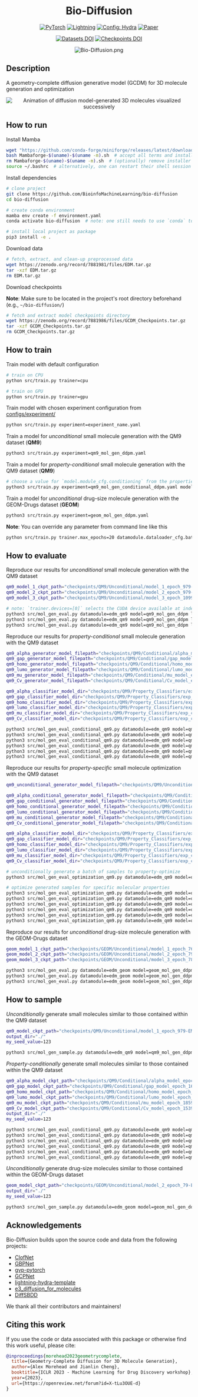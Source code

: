 <div align="center">

# Bio-Diffusion

<a href="https://pytorch.org/get-started/locally/"><img alt="PyTorch" src="https://img.shields.io/badge/PyTorch-ee4c2c?logo=pytorch&logoColor=white"></a>
<a href="https://pytorchlightning.ai/"><img alt="Lightning" src="https://img.shields.io/badge/-Lightning-792ee5?logo=pytorchlightning&logoColor=white"></a>
<a href="https://hydra.cc/"><img alt="Config: Hydra" src="https://img.shields.io/badge/Config-Hydra-89b8cd"></a>
[![Paper](http://img.shields.io/badge/arXiv-2302.04313-B31B1B.svg)](https://arxiv.org/abs/2302.04313)
<!-- [![Conference](http://img.shields.io/badge/AnyConference-year-4b44ce.svg)](https://papers.nips.cc/paper/2020) -->
[![Datasets DOI](https://zenodo.org/badge/DOI/10.5281/zenodo.7881981.svg)](https://doi.org/10.5281/zenodo.7881981)
[![Checkpoints DOI](https://zenodo.org/badge/DOI/10.5281/zenodo.10993735.svg)](https://doi.org/10.5281/zenodo.10993735)

![Bio-Diffusion.png](./img/Bio-Diffusion.png)

</div>

## Description

A geometry-complete diffusion generative model (GCDM) for 3D molecule generation and optimization

<div align="center">

![Animation of diffusion model-generated 3D molecules visualized successively](img/GCDM_Sampled_Molecule_Trajectory.gif)

</div>

## How to run

Install Mamba

```bash
wget "https://github.com/conda-forge/miniforge/releases/latest/download/Mambaforge-$(uname)-$(uname -m).sh"
bash Mambaforge-$(uname)-$(uname -m).sh  # accept all terms and install to the default location
rm Mambaforge-$(uname)-$(uname -m).sh  # (optionally) remove installer after using it
source ~/.bashrc  # alternatively, one can restart their shell session to achieve the same result
```

Install dependencies

```bash
# clone project
git clone https://github.com/BioinfoMachineLearning/bio-diffusion
cd bio-diffusion

# create conda environment
mamba env create -f environment.yaml
conda activate bio-diffusion  # note: one still needs to use `conda` to (de)activate environments

# install local project as package
pip3 install -e .
```

Download data
```bash
# fetch, extract, and clean-up preprocessed data
wget https://zenodo.org/record/7881981/files/EDM.tar.gz
tar -xzf EDM.tar.gz
rm EDM.tar.gz
```

Download checkpoints

**Note**: Make sure to be located in the project's root directory beforehand (e.g., `~/bio-diffusion/`)
```bash
# fetch and extract model checkpoints directory
wget https://zenodo.org/record/7881986/files/GCDM_Checkpoints.tar.gz
tar -xzf GCDM_Checkpoints.tar.gz
rm GCDM_Checkpoints.tar.gz
```

## How to train

Train model with default configuration

```bash
# train on CPU
python src/train.py trainer=cpu

# train on GPU
python src/train.py trainer=gpu
```

Train model with chosen experiment configuration from [configs/experiment/](configs/experiment/)

```bash
python src/train.py experiment=experiment_name.yaml
```

Train a model for *unconditional* small molecule generation with the QM9 dataset (**QM9**)

```bash
python3 src/train.py experiment=qm9_mol_gen_ddpm.yaml
```

Train a model for *property-conditional* small molecule generation with the QM9 dataset (**QM9**)

```bash
# choose a value for `model.module_cfg.conditioning` from the properties `[alpha, gap, homo, lumo, mu, Cv]`
python3 src/train.py experiment=qm9_mol_gen_conditional_ddpm.yaml model.module_cfg.conditioning=[alpha]
```

Train a model for *unconditional* drug-size molecule generation with the GEOM-Drugs dataset (**GEOM**)

```bash
python3 src/train.py experiment=geom_mol_gen_ddpm.yaml
```

**Note**: You can override any parameter from command line like this

```bash
python src/train.py trainer.max_epochs=20 datamodule.dataloader_cfg.batch_size=64
```

## How to evaluate

Reproduce our results for *unconditional* small molecule generation with the QM9 dataset

```bash
qm9_model_1_ckpt_path="checkpoints/QM9/Unconditional/model_1_epoch_979-EMA.ckpt"
qm9_model_2_ckpt_path="checkpoints/QM9/Unconditional/model_2_epoch_979-EMA.ckpt"
qm9_model_3_ckpt_path="checkpoints/QM9/Unconditional/model_3_epoch_1099-EMA.ckpt"

# note: `trainer.devices=[0]` selects the CUDA device available at index `0` - customize as needed using e.g., `nvidia-smi`
python3 src/mol_gen_eval.py datamodule=edm_qm9 model=qm9_mol_gen_ddpm logger=csv trainer.accelerator=gpu trainer.devices=[0] ckpt_path="$qm9_model_1_ckpt_path" datamodule.dataloader_cfg.num_workers=1 model.diffusion_cfg.sample_during_training=false num_samples=10000 sampling_batch_size=100 num_test_passes=5
python3 src/mol_gen_eval.py datamodule=edm_qm9 model=qm9_mol_gen_ddpm logger=csv trainer.accelerator=gpu trainer.devices=[0] ckpt_path="$qm9_model_2_ckpt_path" datamodule.dataloader_cfg.num_workers=1 model.diffusion_cfg.sample_during_training=false num_samples=10000 sampling_batch_size=100 num_test_passes=5
python3 src/mol_gen_eval.py datamodule=edm_qm9 model=qm9_mol_gen_ddpm logger=csv trainer.accelerator=gpu trainer.devices=[0] ckpt_path="$qm9_model_3_ckpt_path" datamodule.dataloader_cfg.num_workers=1 model.diffusion_cfg.sample_during_training=false num_samples=10000 sampling_batch_size=100 num_test_passes=5
```

Reproduce our results for *property-conditional* small molecule generation with the QM9 dataset

```bash
qm9_alpha_generator_model_filepath="checkpoints/QM9/Conditional/alpha_model_epoch_1619-EMA.ckpt"
qm9_gap_generator_model_filepath="checkpoints/QM9/Conditional/gap_model_epoch_1659-EMA.ckpt"
qm9_homo_generator_model_filepath="checkpoints/QM9/Conditional/homo_model_epoch_1879-EMA.ckpt"
qm9_lumo_generator_model_filepath="checkpoints/QM9/Conditional/lumo_model_epoch_1619-EMA.ckpt"
qm9_mu_generator_model_filepath="checkpoints/QM9/Conditional/mu_model_epoch_1859-EMA.ckpt"
qm9_Cv_generator_model_filepath="checkpoints/QM9/Conditional/Cv_model_epoch_1539-EMA.ckpt"

qm9_alpha_classifier_model_dir="checkpoints/QM9/Property_Classifiers/exp_class_alpha"
qm9_gap_classifier_model_dir="checkpoints/QM9/Property_Classifiers/exp_class_gap"
qm9_homo_classifier_model_dir="checkpoints/QM9/Property_Classifiers/exp_class_homo"
qm9_lumo_classifier_model_dir="checkpoints/QM9/Property_Classifiers/exp_class_lumo"
qm9_mu_classifier_model_dir="checkpoints/QM9/Property_Classifiers/exp_class_mu"
qm9_Cv_classifier_model_dir="checkpoints/QM9/Property_Classifiers/exp_class_Cv"

python3 src/mol_gen_eval_conditional_qm9.py datamodule=edm_qm9 model=qm9_mol_gen_ddpm logger=csv trainer.accelerator=gpu trainer.devices=[0] datamodule.dataloader_cfg.num_workers=1 model.diffusion_cfg.sample_during_training=false generator_model_filepath="$qm9_alpha_generator_model_filepath" classifier_model_dir="$qm9_alpha_classifier_model_dir" property=alpha iterations=100 batch_size=100
python3 src/mol_gen_eval_conditional_qm9.py datamodule=edm_qm9 model=qm9_mol_gen_ddpm logger=csv trainer.accelerator=gpu trainer.devices=[0] datamodule.dataloader_cfg.num_workers=1 model.diffusion_cfg.sample_during_training=false generator_model_filepath="$qm9_gap_generator_model_filepath" classifier_model_dir="$qm9_gap_classifier_model_dir" property=gap iterations=100 batch_size=100
python3 src/mol_gen_eval_conditional_qm9.py datamodule=edm_qm9 model=qm9_mol_gen_ddpm logger=csv trainer.accelerator=gpu trainer.devices=[0] datamodule.dataloader_cfg.num_workers=1 model.diffusion_cfg.sample_during_training=false generator_model_filepath="$qm9_homo_generator_model_filepath" classifier_model_dir="$qm9_homo_classifier_model_dir" property=homo iterations=100 batch_size=100
python3 src/mol_gen_eval_conditional_qm9.py datamodule=edm_qm9 model=qm9_mol_gen_ddpm logger=csv trainer.accelerator=gpu trainer.devices=[0] datamodule.dataloader_cfg.num_workers=1 model.diffusion_cfg.sample_during_training=false generator_model_filepath="$qm9_lumo_generator_model_filepath" classifier_model_dir="$qm9_lumo_classifier_model_dir" property=lumo iterations=100 batch_size=100
python3 src/mol_gen_eval_conditional_qm9.py datamodule=edm_qm9 model=qm9_mol_gen_ddpm logger=csv trainer.accelerator=gpu trainer.devices=[0] datamodule.dataloader_cfg.num_workers=1 model.diffusion_cfg.sample_during_training=false generator_model_filepath="$qm9_mu_generator_model_filepath" classifier_model_dir="$qm9_mu_classifier_model_dir" property=mu iterations=100 batch_size=100
python3 src/mol_gen_eval_conditional_qm9.py datamodule=edm_qm9 model=qm9_mol_gen_ddpm logger=csv trainer.accelerator=gpu trainer.devices=[0] datamodule.dataloader_cfg.num_workers=1 model.diffusion_cfg.sample_during_training=false generator_model_filepath="$qm9_Cv_generator_model_filepath" classifier_model_dir="$qm9_Cv_classifier_model_dir" property=Cv iterations=100 batch_size=100
```

Reproduce our results for *property-specific* small molecule optimization with the QM9 dataset

```bash
qm9_unconditional_generator_model_filepath="checkpoints/QM9/Unconditional/model_1_epoch_979-EMA.ckpt"

qm9_alpha_conditional_generator_model_filepath="checkpoints/QM9/Conditional/alpha_model_epoch_1619-EMA.ckpt"
qm9_gap_conditional_generator_model_filepath="checkpoints/QM9/Conditional/gap_model_epoch_1659-EMA.ckpt"
qm9_homo_conditional_generator_model_filepath="checkpoints/QM9/Conditional/homo_model_epoch_1879-EMA.ckpt"
qm9_lumo_conditional_generator_model_filepath="checkpoints/QM9/Conditional/lumo_model_epoch_1619-EMA.ckpt"
qm9_mu_conditional_generator_model_filepath="checkpoints/QM9/Conditional/mu_model_epoch_1859-EMA.ckpt"
qm9_Cv_conditional_generator_model_filepath="checkpoints/QM9/Conditional/Cv_model_epoch_1539-EMA.ckpt"

qm9_alpha_classifier_model_dir="checkpoints/QM9/Property_Classifiers/exp_class_alpha"
qm9_gap_classifier_model_dir="checkpoints/QM9/Property_Classifiers/exp_class_gap"
qm9_homo_classifier_model_dir="checkpoints/QM9/Property_Classifiers/exp_class_homo"
qm9_lumo_classifier_model_dir="checkpoints/QM9/Property_Classifiers/exp_class_lumo"
qm9_mu_classifier_model_dir="checkpoints/QM9/Property_Classifiers/exp_class_mu"
qm9_Cv_classifier_model_dir="checkpoints/QM9/Property_Classifiers/exp_class_Cv"

# unconditionally generate a batch of samples to property-optimize
python3 src/mol_gen_eval_optimization_qm9.py datamodule=edm_qm9 model=qm9_mol_gen_ddpm logger=csv trainer.accelerator=gpu trainer.devices=[0] datamodule.dataloader_cfg.num_workers=1 model.diffusion_cfg.sample_during_training=false unconditional_generator_model_filepath="$qm9_unconditional_generator_model_filepath" conditional_generator_model_filepath="$qm9_alpha_conditional_generator_model_filepath" classifier_model_dir="$qm9_alpha_classifier_model_dir" num_samples=1000 sampling_output_dir="./optim_mols/" property=alpha iterations=10 num_optimization_timesteps=100 return_frames=1 generate_molecules_only=true use_pregenerated_molecules=false

# optimize generated samples for specific molecular properties
python3 src/mol_gen_eval_optimization_qm9.py datamodule=edm_qm9 model=qm9_mol_gen_ddpm logger=csv trainer.accelerator=gpu trainer.devices=[0] datamodule.dataloader_cfg.num_workers=1 model.diffusion_cfg.sample_during_training=false unconditional_generator_model_filepath="$qm9_unconditional_generator_model_filepath" conditional_generator_model_filepath="$qm9_alpha_conditional_generator_model_filepath" classifier_model_dir="$qm9_alpha_classifier_model_dir" num_samples=1000 sampling_output_dir="./optim_mols/" property=alpha iterations=10 num_optimization_timesteps=100 return_frames=1 generate_molecules_only=false use_pregenerated_molecules=true
python3 src/mol_gen_eval_optimization_qm9.py datamodule=edm_qm9 model=qm9_mol_gen_ddpm logger=csv trainer.accelerator=gpu trainer.devices=[0] datamodule.dataloader_cfg.num_workers=1 model.diffusion_cfg.sample_during_training=false unconditional_generator_model_filepath="$qm9_unconditional_generator_model_filepath" conditional_generator_model_filepath="$qm9_gap_conditional_generator_model_filepath" classifier_model_dir="$qm9_gap_classifier_model_dir" num_samples=1000 sampling_output_dir="./optim_mols/" property=gap iterations=10 num_optimization_timesteps=100 return_frames=1 generate_molecules_only=false use_pregenerated_molecules=true
python3 src/mol_gen_eval_optimization_qm9.py datamodule=edm_qm9 model=qm9_mol_gen_ddpm logger=csv trainer.accelerator=gpu trainer.devices=[0] datamodule.dataloader_cfg.num_workers=1 model.diffusion_cfg.sample_during_training=false unconditional_generator_model_filepath="$qm9_unconditional_generator_model_filepath" conditional_generator_model_filepath="$qm9_homo_conditional_generator_model_filepath" classifier_model_dir="$qm9_homo_classifier_model_dir" num_samples=1000 sampling_output_dir="./optim_mols/" property=homo iterations=10 num_optimization_timesteps=100 return_frames=1 generate_molecules_only=false use_pregenerated_molecules=true
python3 src/mol_gen_eval_optimization_qm9.py datamodule=edm_qm9 model=qm9_mol_gen_ddpm logger=csv trainer.accelerator=gpu trainer.devices=[0] datamodule.dataloader_cfg.num_workers=1 model.diffusion_cfg.sample_during_training=false unconditional_generator_model_filepath="$qm9_unconditional_generator_model_filepath" conditional_generator_model_filepath="$qm9_lumo_conditional_generator_model_filepath" classifier_model_dir="$qm9_lumo_classifier_model_dir" num_samples=1000 sampling_output_dir="./optim_mols/" property=lumo iterations=10 num_optimization_timesteps=100 return_frames=1 generate_molecules_only=false use_pregenerated_molecules=true
python3 src/mol_gen_eval_optimization_qm9.py datamodule=edm_qm9 model=qm9_mol_gen_ddpm logger=csv trainer.accelerator=gpu trainer.devices=[0] datamodule.dataloader_cfg.num_workers=1 model.diffusion_cfg.sample_during_training=false unconditional_generator_model_filepath="$qm9_unconditional_generator_model_filepath" conditional_generator_model_filepath="$qm9_mu_conditional_generator_model_filepath" classifier_model_dir="$qm9_mu_classifier_model_dir" num_samples=1000 sampling_output_dir="./optim_mols/" property=mu iterations=10 num_optimization_timesteps=100 return_frames=1 generate_molecules_only=false use_pregenerated_molecules=true
python3 src/mol_gen_eval_optimization_qm9.py datamodule=edm_qm9 model=qm9_mol_gen_ddpm logger=csv trainer.accelerator=gpu trainer.devices=[0] datamodule.dataloader_cfg.num_workers=1 model.diffusion_cfg.sample_during_training=false unconditional_generator_model_filepath="$qm9_unconditional_generator_model_filepath" conditional_generator_model_filepath="$qm9_Cv_conditional_generator_model_filepath" classifier_model_dir="$qm9_Cv_classifier_model_dir" num_samples=1000 sampling_output_dir="./optim_mols/" property=Cv iterations=10 num_optimization_timesteps=100 return_frames=1 generate_molecules_only=false use_pregenerated_molecules=true
```

Reproduce our results for *unconditional* drug-size molecule generation with the GEOM-Drugs dataset

```bash
geom_model_1_ckpt_path="checkpoints/GEOM/Unconditional/model_1_epoch_76-EMA.ckpt"
geom_model_2_ckpt_path="checkpoints/GEOM/Unconditional/model_2_epoch_79-EMA.ckpt"
geom_model_3_ckpt_path="checkpoints/GEOM/Unconditional/model_3_epoch_78-EMA.ckpt"

python3 src/mol_gen_eval.py datamodule=edm_geom model=geom_mol_gen_ddpm logger=csv trainer.accelerator=gpu trainer.devices=[0] ckpt_path="$geom_model_1_ckpt_path" datamodule.dataloader_cfg.num_workers=1 model.diffusion_cfg.sample_during_training=false num_samples=10000 sampling_batch_size=100 num_test_passes=5
python3 src/mol_gen_eval.py datamodule=edm_geom model=geom_mol_gen_ddpm logger=csv trainer.accelerator=gpu trainer.devices=[0] ckpt_path="$geom_model_2_ckpt_path" datamodule.dataloader_cfg.num_workers=1 model.diffusion_cfg.sample_during_training=false num_samples=10000 sampling_batch_size=100 num_test_passes=5
python3 src/mol_gen_eval.py datamodule=edm_geom model=geom_mol_gen_ddpm logger=csv trainer.accelerator=gpu trainer.devices=[0] ckpt_path="$geom_model_3_ckpt_path" datamodule.dataloader_cfg.num_workers=1 model.diffusion_cfg.sample_during_training=false num_samples=10000 sampling_batch_size=100 num_test_passes=5
```

## How to sample
*Unconditionally* generate small molecules similar to those contained within the QM9 dataset

```bash
qm9_model_ckpt_path="checkpoints/QM9/Unconditional/model_1_epoch_979-EMA.ckpt"
output_dir="./"
my_seed_value=123

python3 src/mol_gen_sample.py datamodule=edm_qm9 model=qm9_mol_gen_ddpm logger=csv trainer.accelerator=gpu trainer.devices=[0] ckpt_path="$qm9_model_ckpt_path" num_samples=250 num_nodes=19 all_frags=true sanitize=false relax=false num_resamplings=1 jump_length=1 num_timesteps=1000 output_dir="$output_dir" seed="$my_seed_value"
```

*Property-conditionally* generate small molecules similar to those contained within the QM9 dataset

```bash
qm9_alpha_model_ckpt_path="checkpoints/QM9/Conditional/alpha_model_epoch_1619-EMA.ckpt"
qm9_gap_model_ckpt_path="checkpoints/QM9/Conditional/gap_model_epoch_1659-EMA.ckpt"
qm9_homo_model_ckpt_path="checkpoints/QM9/Conditional/homo_model_epoch_1879-EMA.ckpt"
qm9_lumo_model_ckpt_path="checkpoints/QM9/Conditional/lumo_model_epoch_1619-EMA.ckpt"
qm9_mu_model_ckpt_path="checkpoints/QM9/Conditional/mu_model_epoch_1859-EMA.ckpt"
qm9_Cv_model_ckpt_path="checkpoints/QM9/Conditional/Cv_model_epoch_1539-EMA.ckpt"
output_dir="./"
my_seed_value=123

python3 src/mol_gen_eval_conditional_qm9.py datamodule=edm_qm9 model=qm9_mol_gen_ddpm logger=csv trainer.accelerator=gpu trainer.devices=[0] datamodule.dataloader_cfg.num_workers=1 model.diffusion_cfg.sample_during_training=false generator_model_filepath="$qm9_alpha_model_ckpt_path" property=alpha iterations=100 batch_size=100 sweep_property_values=true num_sweeps=10 output_dir="$output_dir" seed="$my_seed_value"
python3 src/mol_gen_eval_conditional_qm9.py datamodule=edm_qm9 model=qm9_mol_gen_ddpm logger=csv trainer.accelerator=gpu trainer.devices=[0] datamodule.dataloader_cfg.num_workers=1 model.diffusion_cfg.sample_during_training=false generator_model_filepath="$qm9_gap_model_ckpt_path" property=gap iterations=100 batch_size=100 sweep_property_values=true num_sweeps=10 output_dir="$output_dir" seed="$my_seed_value"
python3 src/mol_gen_eval_conditional_qm9.py datamodule=edm_qm9 model=qm9_mol_gen_ddpm logger=csv trainer.accelerator=gpu trainer.devices=[0] datamodule.dataloader_cfg.num_workers=1 model.diffusion_cfg.sample_during_training=false generator_model_filepath="$qm9_homo_model_ckpt_path" property=homo iterations=100 batch_size=100 sweep_property_values=true num_sweeps=10 output_dir="$output_dir" seed="$my_seed_value"
python3 src/mol_gen_eval_conditional_qm9.py datamodule=edm_qm9 model=qm9_mol_gen_ddpm logger=csv trainer.accelerator=gpu trainer.devices=[0] datamodule.dataloader_cfg.num_workers=1 model.diffusion_cfg.sample_during_training=false generator_model_filepath="$qm9_lumo_model_ckpt_path" property=lumo iterations=100 batch_size=100 sweep_property_values=true num_sweeps=10 output_dir="$output_dir" seed="$my_seed_value"
python3 src/mol_gen_eval_conditional_qm9.py datamodule=edm_qm9 model=qm9_mol_gen_ddpm logger=csv trainer.accelerator=gpu trainer.devices=[0] datamodule.dataloader_cfg.num_workers=1 model.diffusion_cfg.sample_during_training=false generator_model_filepath="$qm9_mu_model_ckpt_path" property=mu iterations=100 batch_size=100 sweep_property_values=true num_sweeps=10 output_dir="$output_dir" seed="$my_seed_value"
python3 src/mol_gen_eval_conditional_qm9.py datamodule=edm_qm9 model=qm9_mol_gen_ddpm logger=csv trainer.accelerator=gpu trainer.devices=[0] datamodule.dataloader_cfg.num_workers=1 model.diffusion_cfg.sample_during_training=false generator_model_filepath="$qm9_Cv_model_ckpt_path" property=Cv iterations=100 batch_size=100 sweep_property_values=true num_sweeps=10 output_dir="$output_dir" seed="$my_seed_value"
```

*Unconditionally* generate drug-size molecules similar to those contained within the GEOM-Drugs dataset

```bash
geom_model_ckpt_path="checkpoints/GEOM/Unconditional/model_2_epoch_79-EMA.ckpt"
output_dir="./"
my_seed_value=123

python3 src/mol_gen_sample.py datamodule=edm_geom model=geom_mol_gen_ddpm logger=csv trainer.accelerator=gpu trainer.devices=[0] ckpt_path="$geom_model_ckpt_path" num_samples=250 num_nodes=44 all_frags=true sanitize=false relax=false num_resamplings=1 jump_length=1 num_timesteps=1000 output_dir="$output_dir" seed="$my_seed_value"
```

## Acknowledgements

Bio-Diffusion builds upon the source code and data from the following projects:

* [ClofNet](https://github.com/mouthful/ClofNet)
* [GBPNet](https://github.com/sarpaykent/GBPNet)
* [gvp-pytorch](https://github.com/drorlab/gvp-pytorch)
* [GCPNet](https://github.com/BioinfoMachineLearning/GCPNet)
* [lightning-hydra-template](https://github.com/ashleve/lightning-hydra-template)
* [e3_diffusion_for_molecules](https://github.com/ehoogeboom/e3_diffusion_for_molecules)
* [DiffSBDD](https://github.com/arneschneuing/DiffSBDD)

We thank all their contributors and maintainers!

## Citing this work

If you use the code or data associated with this package or otherwise find this work useful, please cite:

```bibtex
@inproceedings{morehead2023geometrycomplete,
  title={Geometry-Complete Diffusion for 3D Molecule Generation},
  author={Alex Morehead and Jianlin Cheng},
  booktitle={ICLR 2023 - Machine Learning for Drug Discovery workshop},
  year={2023},
  url={https://openreview.net/forum?id=X-tLu3OUE-d}
}
```
